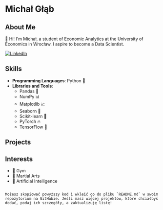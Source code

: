 # Michał Głąb

## About Me
👋 Hi! I'm Michał, a student of Economic Analytics at the University of Economics in Wrocław. I aspire to become a Data Scientist.

[![LinkedIn](https://img.shields.io/badge/LinkedIn-Profile-blue)](https://www.linkedin.com/in/michał-głąb-62176429b/)

## Skills
- **Programming Languages**: Python 🐍
- **Libraries and Tools**:
  - Pandas 🐼
  - NumPy 📊
  - Matplotlib 📈
  - Seaborn 🌊
  - Scikit-learn 🤖
  - PyTorch 🔥
  - TensorFlow 🧠

## Projects


## Interests
- 💪 Gym
- 🥋 Martial Arts
- 🤖 Artificial Intelligence

```

Możesz skopiować powyższy kod i wkleić go do pliku `README.md` w swoim repozytorium na GitHubie. Jeśli masz więcej projektów, które chciałbyś dodać, podaj ich szczegóły, a zaktualizuję listę!

